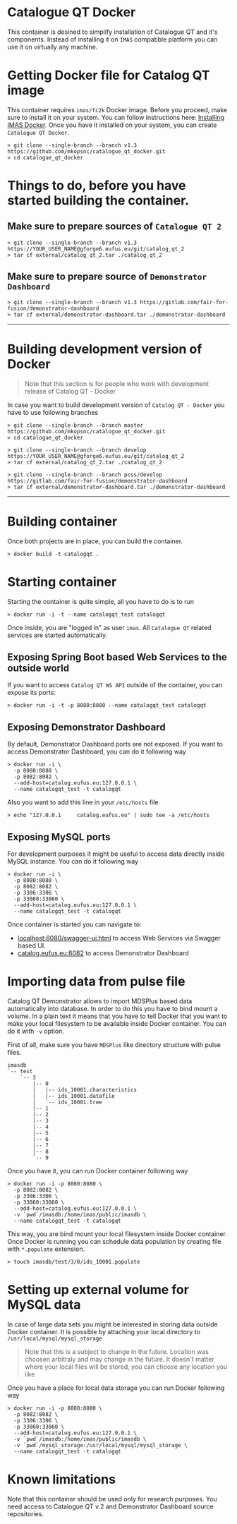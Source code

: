 # Catalogue QT Docker

This container is desined to simplify installation of Catalogue QT and it's components. Instead of installing it on `IMAS` compatible platform you can use it on virtually any machine.

# Getting Docker file for Catalog QT image

This container requires `imas/fc2k` Docker image. Before you proceed, make sure to install it on your system. You can follow instructions here: [Installing IMAS Docker](https://docs.psnc.pl/display/WFMS/IMAS+@+Docker). Once you have it installed on your system, you can create `Catalogue QT Docker`.

```
> git clone --single-branch --branch v1.3 https://github.com/mkopsnc/catalogue_qt_docker.git
> cd catalogue_qt_docker
```

# Things to do, before you have started building the container.

## Make sure to prepare sources of `Catalogue QT 2`

```
> git clone --single-branch --branch v1.3 https://YOUR_USER_NAME@gforge6.eufus.eu/git/catalog_qt_2 
> tar cf external/catalog_qt_2.tar ./catalog_qt_2
```

## Make sure to prepare source of `Demonstrator Dashboard`

```
> git clone --single-branch --branch v1.3 https://gitlab.com/fair-for-fusion/demonstrator-dashboard
> tar cf external/demonstrator-dashboard.tar ./demonstrator-dashboard
```

***

# Building development version of Docker

> Note that this section is for people who work with development release of Catalog QT - Docker

In case you want to build development version of `Catalog QT - Docker` you have to use following branches

```
> git clone --single-branch --branch master https://github.com/mkopsnc/catalogue_qt_docker.git
> cd catalogue_qt_docker
```

```
> git clone --single-branch --branch develop https://YOUR_USER_NAME@gforge6.eufus.eu/git/catalog_qt_2 
> tar cf external/catalog_qt_2.tar ./catalog_qt_2
```

```
> git clone --single-branch --branch pcss/develop https://gitlab.com/fair-for-fusion/demonstrator-dashboard
> tar cf external/demonstrator-dashboard.tar ./demonstrator-dashboard
```

***

# Building container

Once both projects are in place, you can build the container.

```
> docker build -t catalogqt .
```

# Starting container

Starting the container is quite simple, all you have to do is to run

```
> docker run -i -t --name catalogqt_test catalogqt
```
Once inside, you are "logged in" as user `imas`. All `Catalogue QT` related services are started automatically.

## Exposing Spring Boot based Web Services to the outside world

If you want to access `Catalog QT WS API` outside of the container, you can expose its ports:

```
> docker run -i -t -p 8080:8080 --name catalogqt_test catalogqt
```

## Exposing Demonstrator Dashboard

By default, Demonstrator Dashboard ports are not exposed. If you want to access Demonstrator Dashboard, you can do it following way

```
> docker run -i \
  -p 8080:8080 \
  -p 8082:8082 \
  --add-host=catalog.eufus.eu:127.0.0.1 \
  --name catalogqt_test -t catalogqt
```

Also you want to add this line in your `/etc/hosts` file

```
> echo "127.0.0.1     catalog.eufus.eu" | sudo tee -a /etc/hosts
```

## Exposing MySQL ports

For development purposes it might be useful to access data directly inside MySQL instance. You can do it following way

```
> docker run -i \
  -p 8080:8080 \
  -p 8082:8082 \
  -p 3306:3306 \
  -p 33060:33060 \
  --add-host=catalog.eufus.eu:127.0.0.1 \
  --name catalogqt_test -t catalogqt
```

Once container is started you can navigate to:

- [localhost:8080/swagger-ui.html](http://localhost:8080/swagger-ui.html) to access Web Services via Swagger based UI.
- [catalog.eufus.eu:8082](http://catalog.eufus.eu:8082) to access Demonstrator Dashboard

# Importing data from pulse file

Catalog QT Demonstrator allows to import MDSPlus based data automatically into database. In order to do this you have to bind mount a volume. In a plain text it means that you have to tell Docker that you want to make your local filesystem to be available inside Docker container. You can do it with `-v` option.

First of all, make sure you have `MDSPlus` like directory structure with pulse files.

```
imasdb
`-- test
    `-- 3
        |-- 0
        |   |-- ids_10001.characteristics
        |   |-- ids_10001.datafile
        |   `-- ids_10001.tree
        |-- 1
        |-- 2
        |-- 3
        |-- 4
        |-- 5
        |-- 6
        |-- 7
        |-- 8
        `-- 9
```

Once you have it, you can run Docker container following way

```
> docker run -i -p 8080:8080 \
  -p 8082:8082 \
  -p 3306:3306 \
  -p 33060:33060 \
  --add-host=catalog.eufus.eu:127.0.0.1 \
  -v `pwd`/imasdb:/home/imas/public/imasdb \
  --name catalogqt_test -t catalogqt
```

This way, you are bind mount your local filesystem inside Docker container. Once Docker is running you can schedule data population by creating file with `*.populate` extension.

```
> touch imasdb/test/3/0/ids_10001.populate
````

# Setting up external volume for MySQL data

In case of large data sets you might be interested in storing data outside Docker container. It is possible by attaching your local directory to `/usr/local/mysql/mysql_storage`

> Note that this is a subject to change in the future. Location was choosen arbitraly and may change in the future. It doesn't matter where your local files will be stored, you can choose any location you like

Once you have a place for local data storage you can run Docker following way

```
> docker run -i -p 8080:8080 \
  -p 8082:8082 \
  -p 3306:3306 \
  -p 33060:33060 \
  --add-host=catalog.eufus.eu:127.0.0.1 \
  -v `pwd`/imasdb:/home/imas/public/imasdb \
  -v `pwd`/mysql_storage:/usr/local/mysql/mysql_storage \
  --name catalogqt_test -t catalogqt
```

# Known limitations

Note that this container should be used only for research purposes. You need access to Catalogue QT v.2 and Demonstrator Dashboard source repositories.
